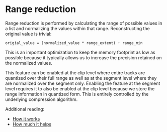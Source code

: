 # Range reduction

Range reduction is performed by calculating the range of possible values in a list and normalizing the values within that range. Reconstructing the original value is trivial:

`origial_value = (normalized_value * range_extent) + range_min`

This is an important optimization to keep the memory footprint as low as possible because it typically allows us to increase the precision retained on the normalized values.

This feature can be enabled at the clip level where entire tracks are quantized over their full range as well as at the segment level where they are normalized over the segment only. Enabling the feature at the segment level requires it to also be enabled at the clip level because we store the range information in quantized form. This is entirely controlled by the underlying compression algorithm.

Additional reading:

*  [How it works](https://nfrechette.github.io/2016/11/09/anim_compression_range_reduction/)
*  [How much it helps](https://nfrechette.github.io/2017/09/10/acl_v0.4.0/)
